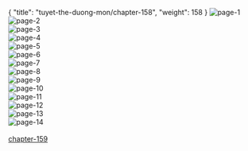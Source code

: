 { "title": "tuyet-the-duong-mon/chapter-158", "weight": 158 }
<img src="tuyet-the-duong-mon_0158_01-dc0e6e290b2a5f0058ed47dce86bf69c.webp" alt="page-1" origin="http://1.bp.blogspot.com/-4uDFRWBg5gw/W1XP7LmXQcI/AAAAAAABNDU/90ET96ELvHQBvsLQ2u_EE1TWbfb8pTytACLcBGAs/s1600/0001.jpg?imgmax=0"><br/>
<img src="tuyet-the-duong-mon_0158_02-13168da8f2f9faf12762301412859f81.webp" alt="page-2" origin="http://1.bp.blogspot.com/-RXy5UiHlg6I/W1XP7quT1MI/AAAAAAABNDc/71VD08hsWr4Xiicdj6OK3lvIEAMsvVvSgCLcBGAs/s1600/0002.jpg?imgmax=0"><br/>
<img src="tuyet-the-duong-mon_0158_03-2ae8b8b30a05be4e31b7d9547b36f3aa.webp" alt="page-3" origin="http://1.bp.blogspot.com/-qtpJJz0dVM0/W1XP8L2B7DI/AAAAAAABNDg/4hWYNHHZfFsuP7weFfYLt_H1KQHsgydpACLcBGAs/s1600/0003.jpg?imgmax=0"><br/>
<img src="tuyet-the-duong-mon_0158_04-788d308448617ad91b20ab8675ee64f9.webp" alt="page-4" origin="http://1.bp.blogspot.com/-uvzfdyLedxI/W1XP9R1feYI/AAAAAAABNDs/pKS7aoAWOgEr7pzXQTEn9FOwhuWUmTfHwCLcBGAs/s1600/0004.jpg?imgmax=0"><br/>
<img src="tuyet-the-duong-mon_0158_05-b375ba200ee50d1ca3260479bc48285f.webp" alt="page-5" origin="http://1.bp.blogspot.com/-LFxkD0I5bzw/W1XP9Y4jCaI/AAAAAAABNDk/9xiB44X1mhIhc7kOSmTyZSYwjfdkQKLfgCLcBGAs/s1600/0005.jpg?imgmax=0"><br/>
<img src="tuyet-the-duong-mon_0158_06-f5046ed32500e38dd8884be0c90204e0.webp" alt="page-6" origin="http://1.bp.blogspot.com/-qL6RcAO03PQ/W1XP9fyocfI/AAAAAAABNDo/1JOWC6EzEH4QZLK1ceo0SV4H_JVCYXlLwCLcBGAs/s1600/0006.jpg?imgmax=0"><br/>
<img src="tuyet-the-duong-mon_0158_07-04787c1987ac5912dae08b9b571a9eca.webp" alt="page-7" origin="http://1.bp.blogspot.com/-Pg59Y_HD9H0/W1XP95jEP6I/AAAAAAABNDw/OolVJTsCkQktIygjLQ_aGmtrAwZ2D6Y8gCLcBGAs/s1600/0007.jpg?imgmax=0"><br/>
<img src="tuyet-the-duong-mon_0158_08-7bf39cd4669ef122b790504eecc7feda.webp" alt="page-8" origin="http://1.bp.blogspot.com/-cJF70Gmlwt8/W1XP_s3zjCI/AAAAAAABND0/EG0aSZrzPwUXsFHH2gRr6umQ6ogWQW5twCLcBGAs/s1600/0008.jpg?imgmax=0"><br/>
<img src="tuyet-the-duong-mon_0158_09-4969fb8b319a30f387e79b8814e90d1b.webp" alt="page-9" origin="http://1.bp.blogspot.com/-yYDAxF_BHf8/W1XP__YppdI/AAAAAAABND4/gD1gZpCr8-sVGH0KMWCNk_ohY_obgLqkwCLcBGAs/s1600/0009.jpg?imgmax=0"><br/>
<img src="tuyet-the-duong-mon_0158_10-4480e99f9d817b69846cf1c7c253ee43.webp" alt="page-10" origin="http://1.bp.blogspot.com/-V8_FUEPpHZk/W1XP__syZHI/AAAAAAABND8/7Q-mqeJ5mJobUT67WrZXbnG9Ykj4wIRgQCLcBGAs/s1600/0010.jpg?imgmax=0"><br/>
<img src="tuyet-the-duong-mon_0158_11-1d0f91f12d9d6c544f2f660ae0e650ab.webp" alt="page-11" origin="http://1.bp.blogspot.com/-8Lv9sMpz-n4/W1XQAeQsnEI/AAAAAAABNEA/CB5rsfNUXgkWWe7rMMkk7dv5-fYwNsk9ACLcBGAs/s1600/0011.jpg?imgmax=0"><br/>
<img src="tuyet-the-duong-mon_0158_12-bc40775fba3d6e36473a9d0e4555784d.webp" alt="page-12" origin="http://1.bp.blogspot.com/-8jBbTg2aXTc/W1XQBF4GJVI/AAAAAAABNEE/7-Opwk_wxs8LCUTOmHUCwSvxRxQBja37gCLcBGAs/s1600/0012.jpg?imgmax=0"><br/>
<img src="tuyet-the-duong-mon_0158_13-072ba5af6b9b74c2d09fcad52d8a1c5b.webp" alt="page-13" origin="http://1.bp.blogspot.com/-3wqK_bftGLU/W1XQBQcceQI/AAAAAAABNEM/9qTEhUAW6eovJVTD9TSgJqdrS9kkFHgbwCLcBGAs/s1600/0013.jpg?imgmax=0"><br/>
<img src="tuyet-the-duong-mon_0158_14-e78f565dafc8c09ab3fd5659c0afe488.webp" alt="page-14" origin="http://1.bp.blogspot.com/-Udq0KY9CN7Y/W1XQBfm_p0I/AAAAAAABNEI/s7QLJgdGiUwzGvTn5-vSY2FbnRUOMnV1ACLcBGAs/s1600/0014.jpg?imgmax=0"><br/>
<br/><a class="nextchap" href="/tuyet-the-duong-mon/chapter-159">chapter-159</a>

